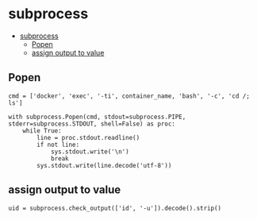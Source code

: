 # subprocess

- [subprocess](#subprocess)
  - [Popen](#popen)
  - [assign output to value](#assign-output-to-value)

## Popen

    cmd = ['docker', 'exec', '-ti', container_name, 'bash', '-c', 'cd /; ls']

    with subprocess.Popen(cmd, stdout=subprocess.PIPE, stderr=subprocess.STDOUT, shell=False) as proc:
        while True:
            line = proc.stdout.readline()
            if not line:
                sys.stdout.write('\n')
                break
            sys.stdout.write(line.decode('utf-8'))

## assign output to value

    uid = subprocess.check_output(['id', '-u']).decode().strip()
